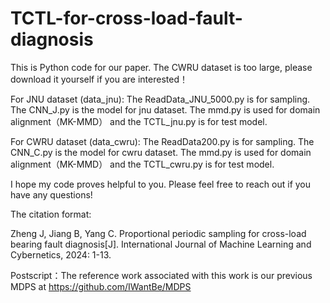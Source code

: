 # TCTL-for-cross-load-fault-diagnosis
This is Python code for our paper. The CWRU dataset is too large, please download it yourself if you are interested！

For JNU dataset (data_jnu): The ReadData_JNU_5000.py is for sampling. The CNN_J.py is the model for jnu dataset. The mmd.py is used for domain alignment（MK-MMD） and the TCTL_jnu.py is for test model.

For CWRU dataset (data_cwru): The ReadData200.py is for sampling. The CNN_C.py is the model for cwru dataset. The mmd.py is used for domain alignment（MK-MMD） and the TCTL_cwru.py is for test model.

I hope my code proves helpful to you. Please feel free to reach out if you have any questions!

The citation format: 

Zheng J, Jiang B, Yang C. Proportional periodic sampling for cross-load bearing fault diagnosis[J]. International Journal of Machine Learning and Cybernetics, 2024: 1-13.

Postscript：The reference work associated with this work is our previous MDPS at https://github.com/IWantBe/MDPS
